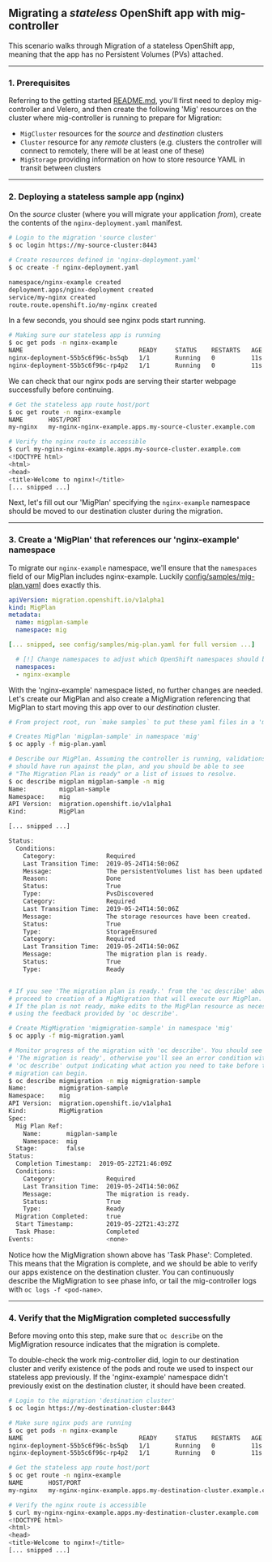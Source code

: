 ## Migrating a *stateless* OpenShift app with mig-controller

This scenario walks through Migration of a stateless OpenShift app, meaning that the app has no Persistent Volumes (PVs) attached.

---

### 1. Prerequisites

Referring to the getting started [README.md](https://github.com/fusor/mig-controller/blob/master/README.md), you'll first need to deploy mig-controller and Velero, and then create the following 'Mig' resources on the cluster where mig-controller is running to prepare for Migration:

- `MigCluster` resources for the _source_ and _destination_ clusters
- `Cluster` resource for any _remote_ clusters (e.g. clusters the controller will connect to remotely, there will be at least one of these)
- `MigStorage` providing information on how to store resource YAML in transit between clusters 
 
---

### 2. Deploying a stateless sample app (nginx)

On the _source_ cluster (where you will migrate your application _from_), create the contents of the `nginx-deployment.yaml` manifest. 

```bash
# Login to the migration 'source cluster'
$ oc login https://my-source-cluster:8443

# Create resources defined in 'nginx-deployment.yaml'
$ oc create -f nginx-deployment.yaml 

namespace/nginx-example created
deployment.apps/nginx-deployment created
service/my-nginx created
route.route.openshift.io/my-nginx created
```

In a few seconds, you should see nginx pods start running.

```bash
# Making sure our stateless app is running
$ oc get pods -n nginx-example
NAME                                READY     STATUS    RESTARTS   AGE
nginx-deployment-55b5c6f96c-bs5qb   1/1       Running   0          11s
nginx-deployment-55b5c6f96c-rp4p2   1/1       Running   0          11s
```

We can check that our nginx pods are serving their starter webpage successfully before continuing.

```bash
# Get the stateless app route host/port
$ oc get route -n nginx-example
NAME       HOST/PORT
my-nginx   my-nginx-nginx-example.apps.my-source-cluster.example.com 

# Verify the nginx route is accessible
$ curl my-nginx-nginx-example.apps.my-source-cluster.example.com 
<!DOCTYPE html>
<html>
<head>
<title>Welcome to nginx!</title>
[... snipped ...]

```

Next, let's fill out our 'MigPlan' specifying the `nginx-example` namespace should be moved to our destination cluster during the migration.

---

### 3. Create a 'MigPlan' that references our 'nginx-example' namespace

To migrate our `nginx-example` namespace, we'll ensure that the `namespaces` field of our MigPlan includes nginx-example. Luckily [config/samples/mig-plan.yaml](https://github.com/fusor/mig-controller/blob/master/config/samples/mig-plan.yaml) does exactly this.

```yaml
apiVersion: migration.openshift.io/v1alpha1
kind: MigPlan
metadata:
  name: migplan-sample
  namespace: mig

[... snipped, see config/samples/mig-plan.yaml for full version ...]

  # [!] Change namespaces to adjust which OpenShift namespaces should be migrated from source to destination cluster
  namespaces:
  - nginx-example
```

With the 'nginx-example' namespace listed, no further changes are needed. Let's create our MigPlan and also create a MigMigration referencing that MigPlan to start moving this app over to our _destination_ cluster.

```bash
# From project root, run `make samples` to put these yaml files in a 'migsamples' directory your can safely modify.

# Creates MigPlan 'migplan-sample' in namespace 'mig'
$ oc apply -f mig-plan.yaml

# Describe our MigPlan. Assuming the controller is running, validations
# should have run against the plan, and you should be able to see 
# "The Migration Plan is ready" or a list of issues to resolve.
$ oc describe migplan migplan-sample -n mig
Name:         migplan-sample
Namespace:    mig
API Version:  migration.openshift.io/v1alpha1
Kind:         MigPlan

[... snipped ...]

Status:
  Conditions:
    Category:              Required
    Last Transition Time:  2019-05-24T14:50:06Z
    Message:               The persistentVolumes list has been updated with discovered PVs.
    Reason:                Done
    Status:                True
    Type:                  PvsDiscovered
    Category:              Required
    Last Transition Time:  2019-05-24T14:50:06Z
    Message:               The storage resources have been created.
    Status:                True
    Type:                  StorageEnsured
    Category:              Required
    Last Transition Time:  2019-05-24T14:50:06Z
    Message:               The migration plan is ready.
    Status:                True
    Type:                  Ready


# If you see 'The migration plan is ready.' from the 'oc describe' above,
# proceed to creation of a MigMigration that will execute our MigPlan. 
# If the plan is not ready, make edits to the MigPlan resource as necessary
# using the feedback provided by 'oc describe'.

# Create MigMigration 'migmigration-sample' in namespace 'mig'
$ oc apply -f mig-migration.yaml

# Monitor progress of the migration with 'oc describe'. You should see 
# 'The migration is ready', otherwise you'll see an error condition within
# 'oc describe' output indicating what action you need to take before the 
# migration can begin.
$ oc describe migmigration -n mig migmigration-sample
Name:         migmigration-sample
Namespace:    mig
API Version:  migration.openshift.io/v1alpha1
Kind:         MigMigration
Spec:
  Mig Plan Ref:
    Name:       migplan-sample
    Namespace:  mig
  Stage:        false
Status:
  Completion Timestamp:  2019-05-22T21:46:09Z
  Conditions:
    Category:              Required
    Last Transition Time:  2019-05-24T14:50:06Z
    Message:               The migration is ready.
    Status:                True
    Type:                  Ready
  Migration Completed:     true
  Start Timestamp:         2019-05-22T21:43:27Z
  Task Phase:              Completed
Events:                    <none>
```

Notice how the MigMigration shown above has 'Task Phase': Completed. This means that the Migration is complete, and we should be able to verify our apps existence on the destination cluster. You can continuously describe the MigMigration to see phase info, or tail the mig-controller logs with `oc logs -f <pod-name>`.

---

### 4. Verify that the MigMigration completed successfully

Before moving onto this step, make sure that `oc describe` on the MigMigration resource indicates that the migration is complete.

To double-check the work mig-controller did, login to our destination cluster and verify existence of the pods and route we used to inspect our stateless app previously. If the 'nginx-example' namespace didn't previously exist on the destination cluster, it should have been created.

```bash
# Login to the migration 'destination cluster'
$ oc login https://my-destination-cluster:8443

# Make sure nginx pods are running
$ oc get pods -n nginx-example
NAME                                READY     STATUS    RESTARTS   AGE
nginx-deployment-55b5c6f96c-bs5qb   1/1       Running   0          11s
nginx-deployment-55b5c6f96c-rp4p2   1/1       Running   0          11s

# Get the stateless app route host/port
$ oc get route -n nginx-example
NAME       HOST/PORT
my-nginx   my-nginx-nginx-example.apps.my-destination-cluster.example.com 

# Verify the nginx route is accessible
$ curl my-nginx-nginx-example.apps.my-destination-cluster.example.com 
<!DOCTYPE html>
<html>
<head>
<title>Welcome to nginx!</title>
[... snipped ...]

```

